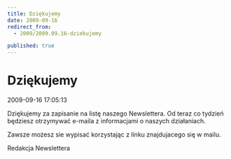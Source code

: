 ```yaml
---
title: Dziękujemy
date: 2009-09-16
redirect_from: 
  - 2009/2009.09.16-dziekujemy

published: true
---
```




# Dziękujemy

<time>2009-09-16 17:05:13</time>


Dziękujemy za zapisanie na listę naszego Newslettera. Od teraz co tydzień będziesz otrzymywać e-maila z informacjami o naszych działaniach.


Zawsze możesz sie wypisać korzystając z linku znajdujacego się w mailu.


Redakcja Newslettera


<!--{{json:{"created_date":"2009-09-16 17:05:13","publish_down":"0000-00-00 00:00:00","id":"46"}}}-->